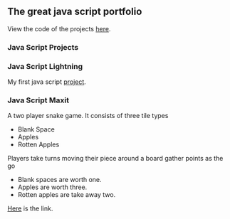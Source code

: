 ## The great java script portfolio

View the code of the projects [here](https://github.com/AKoskela/JSProjects).

### Java Script Projects

### Java Script Lightning

My first java script [project](https://akoskela.github.io/JSProjects/JSLightning).

### Java Script Maxit

A two player snake game.
It consists of three tile types
- Blank Space
- Apples
- Rotten Apples

Players take turns moving their piece around a board gather points as the go
- Blank spaces are worth one.
- Apples are worth three.
- Rotten apples are take away two.

[Here](https://akoskela.github.io/JSProjects/JSMaxit) is the link.
